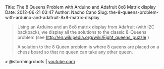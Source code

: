 Title: The 8 Queens Problem with Arduino and Adafruit 8x8 Matrix display
Date: 2012-06-21 03:47
Author: Nacho Cano
Slug: the-8-queens-problem-with-arduino-and-adafruit-8x8-matrix-display

> Using an Arduino and an 8x8 matrix display from Adafruit (with I2C
> backpack), we display all the solutions to the classic 8-Queens
> problem (see http://en.wikipedia.org/wiki/Eight_queens_puzzle )
>
> A solution to the 8 Queen problem is where 8 queens are placed on a
> chess board so that no queen can take any other queen.

» @stormingrobots | [youtube.com][]

  [youtube.com]: https://www.youtube.com/watch?v=5a2xIh6xgo4
    "The 8 Queens Problem with Arduino and Adafruit 8x8 Matrix display"

